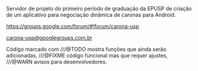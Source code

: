 Servidor de projeto do primeiro período de graduação da EPUSP de criação de um aplicativo para negociação dinâmica de caronas para Android.

https://groups.google.com/forum/#!forum/carona-usp

carona-usp@googlegroups.com.br

Código marcado com ///@TODO mostra funções que ainda serão adicionadas,
///@FIXME código funcional mas que requer ajustes, ///@WARN avisos para
desenvolvedores.
